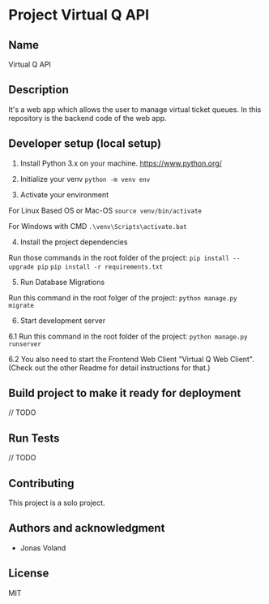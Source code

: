 # Project Virtual Q API

## Name
Virtual Q API

## Description
It's a web app which allows the user to manage virtual ticket queues.
In this repository is the backend code of the web app.


## Developer setup (local setup)

1. Install Python 3.x on your machine. https://www.python.org/

2. Initialize your venv
`python -m venv env`

3. Activate your environment

For Linux Based OS or Mac-OS
`source venv/bin/activate`

For Windows with CMD
`.\venv\Scripts\activate.bat`

4. Install the project dependencies

Run those commands in the root folder of the project:
`pip install --upgrade pip`
`pip install -r requirements.txt`

5. Run Database Migrations

Run this command in the root folger of the project:
`python manage.py migrate`

6. Start development server

6.1 Run this command in the root folder of the project:
`python manage.py runserver`

6.2 You also need to start the Frontend Web Client "Virtual Q Web Client". (Check out the other Readme for detail instructions for that.)

## Build project to make it ready for deployment

// TODO

## Run Tests

// TODO

## Contributing
This project is a solo project.

## Authors and acknowledgment
- Jonas Voland

## License
MIT
